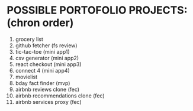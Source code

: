 # POSSIBLE PORTOFOLIO PROJECTS: (chron order)

1. grocery list
1. github fetcher (fs review)
1. tic-tac-toe (mini app1)
1. csv generator (mini app2)
1. react checkout (mini app3)
1. connect 4 (mini app4)
1. movielist
1. bday fact finder (mvp)
1. airbnb reviews clone (fec)
1. airbnb recommendations clone (fec)
1. airbnb services proxy (fec)
